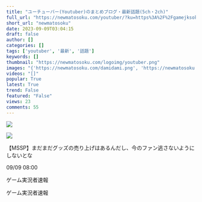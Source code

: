 ```yaml
---
title: "ユーチューバー(Youtuber)のまとめブログ・最新話題(5ch・2ch)"
full_url: "https://newmatosoku.com/youtuber/?ku=https%3A%2F%2Fgamejksokuhou.com%2Farchives%2F88024921.html&kid=64fbcc40969e8"
short_url: "newmatosoku"
date: 2023-09-09T03:04:15
draft: false
author: []
categories: []
tags: ['youtuber', '最新', '話題']
keywords: []
thumbnail: "https://newmatosoku.com/logoimg/youtuber.png"
images: "{'https://newmatosoku.com/damidami.png', 'https://newmatosoku.com/tenpu/2018/06/2681.png', 'https://www.google.com/s2/favicons?domain=https://newmatosoku.com/', 'https://www.google.com/s2/favicons?domain=https://newmatosoku.com', 'https://newmatosoku.com/tenpu/2020/09/aaaaa.png', 'https://www.google.com/s2/favicons?domain=http://babymetal-matome.blog.jp/', 'https://www.google.com/s2/favicons?domain=http://gamejksokuhou.com/', 'https://www.google.com/s2/favicons?domain=http://blog.livedoor.jp/youtube_sokuhou/', 'https://newmatosoku.com/tenpu/2023/09/rakutensupaseru202309.gif', 'https://newmatosoku.com/logoimg/youtuber.png', 'https://www.google.com/s2/favicons?domain=newmatoan.com'}"
videos: "[]"
popular: True
latest: True
trend: False
featured: "False"
views: 23
comments: 55
---
```


![](https://newmatosoku.com/logoimg/youtuber.png)

![]([])

<span class='waku-right'><p class='waku-daimei'> 【MSSP】まだまだグッズの売り上げはあるんだし、今のファン逃さないようにしないとな</p> <p class='waku-hiduke'> 09/09 08:00</p> <span class='waku-saitomei'><img src='https://www.google.com/s2/favicons?domain=http://gamejksokuhou.com/' alt=''>ゲーム実況者速報<p>ゲーム実況者速報</p></span></span>